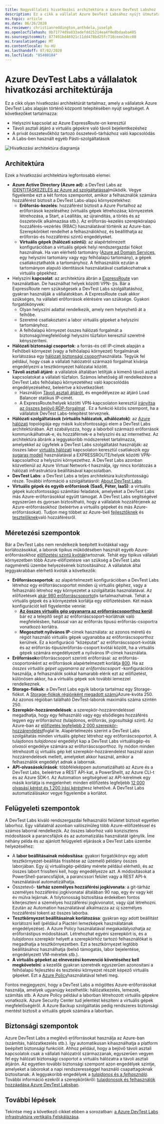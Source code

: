 ```yaml
---
title: Nagyvállalati hivatkozási architektúra a Azure DevTest Labshoz
description: Ez a cikk a vállalat Azure DevTest Labsához nyújt útmutatást.
ms.topic: article
ms.date: 06/26/2020
ms.reviewer: christianreddington,anthdela,juselph
ms.openlocfilehash: 8b71774d9a833adefdd25214ea4f0e8bdaaba485
ms.sourcegitcommit: 877491bd46921c11dd478bd25fc718ceee2dcc08
ms.translationtype: MT
ms.contentlocale: hu-HU
ms.lasthandoff: 07/02/2020
ms.locfileid: "85480184"
---
```

# <a name="azure-devtest-labs-reference-architecture-for-enterprises"></a>Azure DevTest Labs a vállalatok hivatkozási architektúrája
Ez a cikk olyan hivatkozási architektúrát tartalmaz, amely a vállalatok Azure DevTest Labs alapján történő központi telepítésében nyújt segítséget. A következőket tartalmazza:
- Helyszíni kapcsolat az Azure ExpressRoute-on keresztül
- Távoli asztali átjáró a virtuális gépekre való távoli bejelentkezéshez
- A privát összetevőkhöz tartozó összetevő-tárházhoz való kapcsolódás
- A Labs-ben használt egyéb Pásti-szolgáltatások

![Hivatkozási architektúra diagramja](./media/devtest-lab-reference-architecture/reference-architecture.png)

## <a name="architecture"></a>Architektúra
Ezek a hivatkozási architektúra legfontosabb elemei:

- **Azure Active Directory (Azure ad)**: a DevTest Labs az [IDENTITÁSKEZELÉS az Azure ad szolgáltatással](../active-directory/fundamentals/active-directory-whatis.md)működik. Vegye figyelembe ezt a két fontos szempontot, amikor a felhasználók számára hozzáférést biztosít a DevTest Labs-alapú környezetekhez:
    - **Erőforrás-kezelés**: hozzáférést biztosít a Azure Portalhoz az erőforrások kezeléséhez (virtuális gépek létrehozása; környezetek létrehozása, a Start, a Leállítás, az újraindítás, a törlés és az összetevők alkalmazása stb.). Az erőforrás-kezelés szerepköralapú hozzáférés-vezérlés (RBAC) használatával történik az Azure-ban. Szerepköröket rendelhet a felhasználókhoz, és beállíthatja az erőforrás-és hozzáférési szintű engedélyeket.
    - **Virtuális gépek (hálózati szintű)**: az alapértelmezett konfigurációban a virtuális gépek helyi rendszergazdai fiókot használnak. Ha van elérhető tartomány ([Azure ad Domain Services](../active-directory-domain-services/overview.md), egy helyszíni tartomány vagy egy felhőalapú tartomány), a gépek csatlakoztathatók a tartományhoz. A felhasználók ezután a tartományon alapuló identitások használatával csatlakozhatnak a virtuális gépekhez.
- Helyszíni **kapcsolat**: az architektúra ábrán a [ExpressRoute](../expressroute/expressroute-introduction.md) van használatban. De használhat helyek közötti VPN- [t](../vpn-gateway/vpn-gateway-about-vpn-gateway-settings.md)is. Bár a ExpressRoute nem szükségesek a DevTest Labs szolgáltatáshoz, gyakran használják a vállalatokban. A ExpressRoute csak akkor szükséges, ha vállalati erőforrások elérésére van szüksége. Gyakori forgatókönyvek:
    - Olyan helyszíni adattal rendelkezik, amely nem helyezhető át a felhőbe.
    - Szeretné csatlakoztatni a labor virtuális gépeket a helyszíni tartományhoz.
    - A felhőalapú környezet összes hálózati forgalmát a biztonsági/megfelelőségi helyszíni tűzfalon keresztül szeretné kényszeríteni.
- **Hálózati biztonsági csoportok**: a forrás-és cél IP-címek alapján a Felhőbeli környezet (vagy a felhőalapú környezet) forgalmának korlátozása egy [hálózati biztonsági csoport](../virtual-network/security-overview.md)használata. Tegyük fel például, hogy csak a vállalati hálózatról származó forgalmat kívánja engedélyezni a tesztkörnyezet hálózatai között.
- **Távoli asztali átjáró**: a vállalatok általában letiltják a kimenő távoli asztali kapcsolatokat a vállalati tűzfalon. Számos lehetőség áll rendelkezésre a DevTest Labs felhőalapú környezetéhez való kapcsolódás engedélyezéséhez, beleértve a következőket:
  - Használjon [Távoli asztali átjárót](/windows-server/remote/remote-desktop-services/desktop-hosting-logical-architecture), és engedélyezze az átjáró Load Balancer statikus IP-címét.
  - A ExpressRoute/helyek közötti VPN-kapcsolaton keresztül [irányítsa az összes bejövő RDP-forgalmat](../vpn-gateway/vpn-gateway-forced-tunneling-rm.md) . Ez a funkció közös szempont, ha a vállalatok DevTest Labs-telepítést terveznek.
- **Hálózati szolgáltatások (virtuális hálózatok, alhálózatok)**: az [Azure hálózati](../networking/networking-overview.md) topológiája egy másik kulcsfontosságú elem a DevTest Labs architektúrában. Azt szabályozza, hogy a laborból származó erőforrások kommunikálhatnak-e, és hozzáférnek-e a helyszíni és az internethez. Az architektúra ábránk a leggyakoribb módszereket tartalmazza, amelyekkel az ügyfelek a DevTest Labs szolgáltatást használják: az összes labor [virtuális hálózati](../virtual-network/virtual-network-peering-overview.md) kapcsolaton keresztül csatlakozik egy [sugaras modell](/azure/architecture/reference-architectures/hybrid-networking/hub-spoke) használatával a EXPRESSROUTE/helyek közötti VPN-kapcsolathoz a helyszíni környezethez. A DevTest Labs azonban közvetlenül az Azure Virtual Network-t használja, így nincs korlátozás a hálózati infrastruktúra beállításával kapcsolatban.
- **DevTest Labs**: a DevTest Labs a teljes architektúra kulcsfontosságú része. További információ a szolgáltatásról: [About DevTest Labs](devtest-lab-overview.md).
- **Virtuális gépek és egyéb erőforrások (SaaS, Péter, IaaS)**: a virtuális gépek kulcsfontosságú számítási feladatok, amelyeket a DevTest Labs más Azure-erőforrásokkal együtt támogat. A DevTest Labs segítségével egyszerűen és gyorsan biztosítható, hogy a vállalatok hozzáférjenek az Azure-erőforrásokhoz (beleértve a virtuális gépeket és más Azure-erőforrásokat). Tudjon meg többet az Azure-beli [fejlesztőknek](devtest-lab-developer-lab.md) és [tesztelőknek](devtest-lab-test-env.md)való hozzáférésről.

## <a name="scalability-considerations"></a>Méretezési szempontok
Bár a DevTest Labs nem rendelkezik beépített kvótákkal vagy korlátozásokkal, a laborok tipikus működésében használt egyéb Azure-erőforrásokhoz [előfizetési szintű kvóták](../azure-resource-manager/management/azure-subscription-service-limits.md)tartoznak. Tehát egy tipikus vállalati környezetben több Azure-előfizetésre van szükség a DevTest Labs nagyméretű üzembe helyezésének biztosításához. A vállalatok által leggyakrabban elérhető kvóták a következők:

- **Erőforráscsoportok**: az alapértelmezett konfigurációban a DevTest Labs létrehoz egy erőforráscsoportot minden új virtuális géphez, vagy a felhasználó létrehoz egy környezetet a szolgáltatás használatával. Az előfizetések [akár 980 erőforráscsoportot](../azure-resource-manager/management/azure-subscription-service-limits.md#subscription-limits)is tartalmazhatnak. Tehát a virtuális gépek és a környezetek korlátja egy előfizetésben. Két másik konfigurációt kell figyelembe vennie:
    - **[Az összes virtuális gép ugyanarra az erőforráscsoporthoz kerül](resource-group-control.md)**: bár ez a telepítő segít az erőforráscsoport-korlátnak való megfelelésben, hatással van az erőforrás típusú erőforrás-csoportra vonatkozó korlátra.
    - **Megosztott nyilvános IP**-címek használata: az azonos méretű és régiót használó virtuális gépek ugyanabba az erőforráscsoporthoz kerülnek. Ez a konfiguráció "középutat" az erőforráscsoport-kvóták és az erőforrás-típus/erőforrás-csoport kvótái között, ha a virtuális gépek számára engedélyezett a nyilvános IP-címek használata.
- **Erőforrások**erőforráscsoport szerinti erőforrásai: az erőforrás-csoportonként az erőforrások alapértelmezett korlátja [800](../azure-resource-manager/management/azure-subscription-service-limits.md#resource-group-limits).  Ha az *összes virtuális gépet ugyanarra az erőforráscsoport* -konfigurációra használja, a felhasználók sokkal hamarabb elérik ezt az előfizetést, különösen akkor, ha a virtuális gépek sok további lemezzel rendelkeznek.
- **Storage-fiókok**: a DevTest Labs egyik laborja tartalmaz egy Storage-fiókot. A [Storage-fiókok régiónként megadott számú](../azure-resource-manager/management/azure-subscription-service-limits.md#storage-limits)Azure-kvóta 250. Az azonos régióban található DevTest-laborok maximális száma szintén 250.
- **Szerepkör-hozzárendelések**: a szerepkör-hozzárendeléssel megadhatja, hogy egy felhasználó vagy egy elsődleges hozzáférés legyen egy erőforráshoz (tulajdonos, erőforrás, jogosultsági szint). Az Azure-ban az [előfizetés legfeljebb 2 000 szerepkör-hozzárendelést](../azure-resource-manager/management/azure-subscription-service-limits.md#role-based-access-control-limits)foglal le. Alapértelmezés szerint a DevTest Labs szolgáltatás minden virtuális géphez létrehoz egy erőforráscsoportot. A tulajdonos *tulajdonosi* engedélyt kap a DevTest Labs virtuálisgép-és *olvasói* engedélye számára az erőforráscsoporthoz. Ily módon minden létrehozott új virtuális gép két szerepkör-hozzárendelést használ azon hozzárendelések mellett, amelyeket akkor használ, amikor a felhasználók engedélyt adnak a labornak.
- **API-olvasások/írások**: többféleképpen automatizálható az Azure és a DevTest Labs, beleértve a REST API-kat, a PowerShellt, az Azure CLI-t és az Azure SDK-t. Az Automation segítségével az API-kérelmek egy másik korlátja is megjelenhet: minden előfizetés legfeljebb [12 000 olvasási kérést és 1 200 írási kérést](../azure-resource-manager/management/request-limits-and-throttling.md)tesz lehetővé. A DevTest Labs automatizálásakor vegye figyelembe a korlátot.

## <a name="manageability-considerations"></a>Felügyeleti szempontok
A DevTest Labs kiváló rendszergazdai felhasználói felületet biztosít egyetlen laborhoz. Egy vállalatnál azonban valószínűleg több Azure-előfizetéssel és számos laborral rendelkezik. Az összes laborhoz való konzisztens módosítások a parancsfájlok és az automatizálás használatát igénylik. Íme néhány példa és az ajánlott felügyeleti eljárások a DevTest Labs üzembe helyezéséhez:

- A **labor beállításainak módosítása**: gyakori forgatókönyv egy adott tesztkörnyezet-beállítás frissítése az üzemelő példány összes laborjában. Egy új virtuálisgép-példány mérete például elérhető, és az összes labort frissíteni kell, hogy engedélyezze azt. A módosításokat a PowerShell-parancsfájlok, a parancssori felület vagy a REST API-k használatával automatizálhatja.  
- Összetevő- **tárház személyes hozzáférési jogkivonata**: a git-tárház személyes hozzáférési jogkivonatai általában 90 nap, egy év vagy két év múlva lejárnak. A folytonosság biztosítása érdekében fontos kiterjeszteni a személyes hozzáférési jogkivonatot, vagy újat létrehozni. Ezután az Automation használatával alkalmazza az új személyes hozzáférési tokent az összes laborba.
- **Tesztkörnyezet beállításainak korlátozása**: gyakran egy adott beállítást korlátozni kell (például a Piactéri lemezképek használatának engedélyezése). A Azure Policy használatával megakadályozhatja az erőforrástípus módosításait. Létrehozhat egyéni szerepkört is, és a *tulajdonos* szerepkör helyett a szerepkörhöz tartozó felhasználókat is megadhatja a tesztkörnyezetben. Ezt a tesztkörnyezet legtöbb beállításához használhatja (belső támogatás, labor bejelentése, engedélyezett VM-méretek stb.).
- **A virtuális gépeket az elnevezési konvenció követéséhez kell megkövetelni**: a kezelők gyakran szeretnék egyszerűen azonosítani a felhőalapú fejlesztési és tesztelési környezet részét képező virtuális gépeket. Ezt a [Azure Policy](https://github.com/Azure/azure-policy/tree/master/samples/TextPatterns/allow-multiple-name-patterns)használatával teheti meg.

Fontos megjegyezni, hogy a DevTest Labs a mögöttes Azure-erőforrásokat használja, amelyek ugyanúgy kezelhetők: hálózatkezelés, lemezek, számítás stb. A Azure Policy például a laborban létrehozott virtuális gépekre vonatkozik. Azure Security Center tud jelentést készíteni a virtuális gépek megfelelőségéről. A Azure Backup szolgáltatás pedig rendszeres biztonsági mentést biztosít a virtuális gépek számára a laborban.

## <a name="security-considerations"></a>Biztonsági szempontok
Azure DevTest Labs a meglévő erőforrásokat használja az Azure-ban (számítás, hálózatkezelés stb.). Így automatikusan kihasználhatja a platform beépített biztonsági funkcióit. Ahhoz például, hogy a bejövő távoli asztali kapcsolatok csak a vállalati hálózatról származzanak, egyszerűen vegyen fel egy hálózati biztonsági csoportot a virtuális hálózatra a távoli asztali átjárón. Az egyetlen további biztonsági szempont azon engedélyek szintje, amelyeket a laborokat a napi rendszerességgel használó csapattagoknak biztosítanak. A leggyakoribb engedélyek a [ *tulajdonos* és a *felhasználó*](devtest-lab-add-devtest-user.md). További információ ezekről a szerepkörökről: [tulajdonosok és felhasználók hozzáadása Azure DevTest Labsban](devtest-lab-add-devtest-user.md).

## <a name="next-steps"></a>További lépések
Tekintse meg a következő cikket ebben a sorozatban: [a Azure DevTest Labs infrastruktúra vertikális Felskálázása](devtest-lab-guidance-scale.md).
